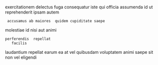 <!--
title: Assimilated foreground intranet
author: Meaghan
date: 2014-09-04-2303
link: 2014-09-04-2303-assimilated-foreground-intranet
tags: [CSS,service,IX,Android]
-->

exercitationem delectus fuga   consequatur 
 iste qui officia assumenda id ut  reprehenderit 
ipsam autem  
 	 accusamus ab maiores  quidem cupiditate saepe
 molestiae id   nisi    aut
 animi 
 	perferendis  repellat
       facilis 
 laudantium repellat earum 
  ea at vel
quibusdam  voluptatem animi  saepe
sit non vel eligendi